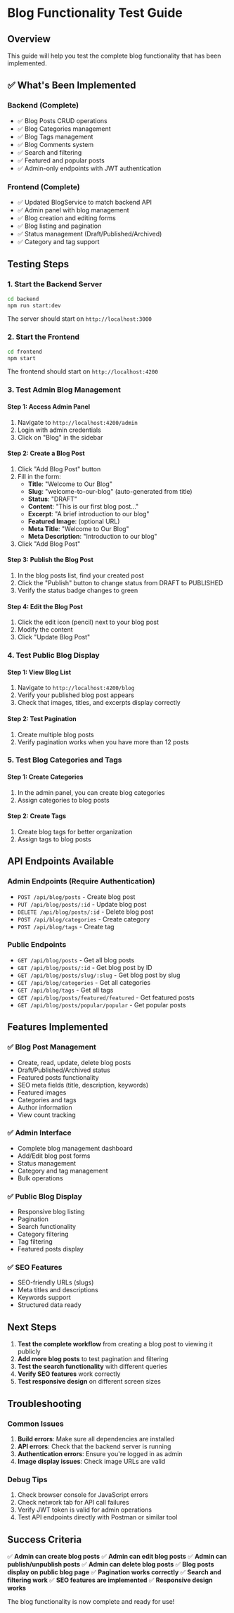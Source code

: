 # Blog Functionality Test Guide

## Overview
This guide will help you test the complete blog functionality that has been implemented.

## ✅ **What's Been Implemented**

### **Backend (Complete)**
- ✅ Blog Posts CRUD operations
- ✅ Blog Categories management
- ✅ Blog Tags management
- ✅ Blog Comments system
- ✅ Search and filtering
- ✅ Featured and popular posts
- ✅ Admin-only endpoints with JWT authentication

### **Frontend (Complete)**
- ✅ Updated BlogService to match backend API
- ✅ Admin panel with blog management
- ✅ Blog creation and editing forms
- ✅ Blog listing and pagination
- ✅ Status management (Draft/Published/Archived)
- ✅ Category and tag support

## **Testing Steps**

### **1. Start the Backend Server**
```bash
cd backend
npm run start:dev
```
The server should start on `http://localhost:3000`

### **2. Start the Frontend**
```bash
cd frontend
npm start
```
The frontend should start on `http://localhost:4200`

### **3. Test Admin Blog Management**

#### **Step 1: Access Admin Panel**
1. Navigate to `http://localhost:4200/admin`
2. Login with admin credentials
3. Click on "Blog" in the sidebar

#### **Step 2: Create a Blog Post**
1. Click "Add Blog Post" button
2. Fill in the form:
   - **Title**: "Welcome to Our Blog"
   - **Slug**: "welcome-to-our-blog" (auto-generated from title)
   - **Status**: "DRAFT"
   - **Content**: "This is our first blog post..."
   - **Excerpt**: "A brief introduction to our blog"
   - **Featured Image**: (optional URL)
   - **Meta Title**: "Welcome to Our Blog"
   - **Meta Description**: "Introduction to our blog"
3. Click "Add Blog Post"

#### **Step 3: Publish the Blog Post**
1. In the blog posts list, find your created post
2. Click the "Publish" button to change status from DRAFT to PUBLISHED
3. Verify the status badge changes to green

#### **Step 4: Edit the Blog Post**
1. Click the edit icon (pencil) next to your blog post
2. Modify the content
3. Click "Update Blog Post"

### **4. Test Public Blog Display**

#### **Step 1: View Blog List**
1. Navigate to `http://localhost:4200/blog`
2. Verify your published blog post appears
3. Check that images, titles, and excerpts display correctly

#### **Step 2: Test Pagination**
1. Create multiple blog posts
2. Verify pagination works when you have more than 12 posts

### **5. Test Blog Categories and Tags**

#### **Step 1: Create Categories**
1. In the admin panel, you can create blog categories
2. Assign categories to blog posts

#### **Step 2: Create Tags**
1. Create blog tags for better organization
2. Assign tags to blog posts

## **API Endpoints Available**

### **Admin Endpoints (Require Authentication)**
- `POST /api/blog/posts` - Create blog post
- `PUT /api/blog/posts/:id` - Update blog post
- `DELETE /api/blog/posts/:id` - Delete blog post
- `POST /api/blog/categories` - Create category
- `POST /api/blog/tags` - Create tag

### **Public Endpoints**
- `GET /api/blog/posts` - Get all blog posts
- `GET /api/blog/posts/:id` - Get blog post by ID
- `GET /api/blog/posts/slug/:slug` - Get blog post by slug
- `GET /api/blog/categories` - Get all categories
- `GET /api/blog/tags` - Get all tags
- `GET /api/blog/posts/featured/featured` - Get featured posts
- `GET /api/blog/posts/popular/popular` - Get popular posts

## **Features Implemented**

### **✅ Blog Post Management**
- Create, read, update, delete blog posts
- Draft/Published/Archived status
- Featured posts functionality
- SEO meta fields (title, description, keywords)
- Featured images
- Categories and tags
- Author information
- View count tracking

### **✅ Admin Interface**
- Complete blog management dashboard
- Add/Edit blog post forms
- Status management
- Category and tag management
- Bulk operations

### **✅ Public Blog Display**
- Responsive blog listing
- Pagination
- Search functionality
- Category filtering
- Tag filtering
- Featured posts display

### **✅ SEO Features**
- SEO-friendly URLs (slugs)
- Meta titles and descriptions
- Keywords support
- Structured data ready

## **Next Steps**

1. **Test the complete workflow** from creating a blog post to viewing it publicly
2. **Add more blog posts** to test pagination and filtering
3. **Test the search functionality** with different queries
4. **Verify SEO features** work correctly
5. **Test responsive design** on different screen sizes

## **Troubleshooting**

### **Common Issues**
1. **Build errors**: Make sure all dependencies are installed
2. **API errors**: Check that the backend server is running
3. **Authentication errors**: Ensure you're logged in as admin
4. **Image display issues**: Check image URLs are valid

### **Debug Tips**
1. Check browser console for JavaScript errors
2. Check network tab for API call failures
3. Verify JWT token is valid for admin operations
4. Test API endpoints directly with Postman or similar tool

## **Success Criteria**

✅ **Admin can create blog posts**
✅ **Admin can edit blog posts**
✅ **Admin can publish/unpublish posts**
✅ **Admin can delete blog posts**
✅ **Blog posts display on public blog page**
✅ **Pagination works correctly**
✅ **Search and filtering work**
✅ **SEO features are implemented**
✅ **Responsive design works**

The blog functionality is now complete and ready for use! 